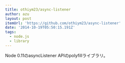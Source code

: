 ```yaml
---
title: othiym23/async-listener
author: azu
layout: post
itemUrl: 'https://github.com/othiym23/async-listener'
date: '2014-10-19T05:50:15.191Z'
tags:
  - node.js
  - library
---
```

Node 0.11のasyncListener APIのpolyfillライブラリ。
